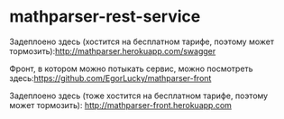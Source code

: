 # mathparser-rest-service

Задеплоено здесь (хостится на бесплатном тарифе, поэтому может тормозить):http://mathparser.herokuapp.com/swagger

Фронт, в котором можно потыкать сервис, можно посмотреть здесь:https://github.com/EgorLucky/mathparser-front

Задеплоено здесь (тоже хостится на бесплатном тарифе, поэтому может тормозить): http://mathparser-front.herokuapp.com
